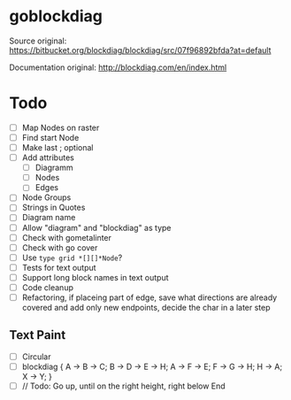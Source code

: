 # goblockdiag

Source original:
https://bitbucket.org/blockdiag/blockdiag/src/07f96892bfda?at=default

Documentation original:
http://blockdiag.com/en/index.html

# Todo

- [ ] Map Nodes on raster
- [ ] Find start Node
- [ ] Make last ; optional
- [ ] Add attributes
  - [ ] Diagramm
  - [ ] Nodes
  - [ ] Edges
- [ ] Node Groups
- [ ] Strings in Quotes
- [ ] Diagram name
- [ ] Allow "diagram" and "blockdiag" as type
- [ ] Check with gometalinter
- [ ] Check with go cover
- [ ] Use `type grid *[][]*Node`?
- [ ] Tests for text output
- [ ] Support long block names in text output
- [ ] Code cleanup
- [ ] Refactoring, if placeing part of edge, save what directions are already covered and add only new endpoints, decide the char in a later step

## Text Paint

- [ ] Circular
- [ ] blockdiag {
			A -> B -> C;
			B -> D -> E -> H;
			A -> F -> E;
			F -> G -> H;
			H -> A;
			X -> Y;
		}
- [ ] // Todo: Go up, until on the right height, right below End